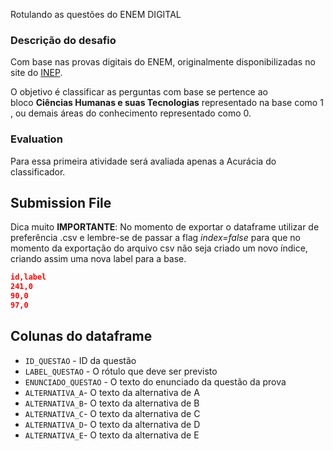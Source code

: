 Rotulando as questões do ENEM DIGITAL

### Descrição do desafio

Com base nas provas digitais do ENEM, originalmente disponibilizadas no site do [INEP](https://www.gov.br/inep/pt-br/acesso-a-informacao/dados-abertos/microdados/enem).

O objetivo é classificar as perguntas com base se pertence ao bloco **Ciências Humanas e suas Tecnologias** representado na base como 1 , ou demais áreas do conhecimento representado como 0.

### Evaluation

Para essa primeira atividade será avaliada apenas a Acurácia do classificador.

## Submission File

Dica muito **IMPORTANTE**: No momento de exportar o dataframe utilizar de preferência .csv e lembre-se de passar a flag _index=false_ para que no momento da exportação do arquivo csv não seja criado um novo índice, criando assim uma nova label para a base.

```json
id,label
241,0
90,0
97,0
```

## Colunas do dataframe

- `ID_QUESTAO` - ID da questão
- `LABEL_QUESTAO` - O rótulo que deve ser previsto
- `ENUNCIADO_QUESTAO` - O texto do enunciado da questão da prova
- `ALTERNATIVA_A`- O texto da alternativa de A
- `ALTERNATIVA_B`- O texto da alternativa de B
- `ALTERNATIVA_C`- O texto da alternativa de C
- `ALTERNATIVA_D`- O texto da alternativa de D
- `ALTERNATIVA_E`- O texto da alternativa de E